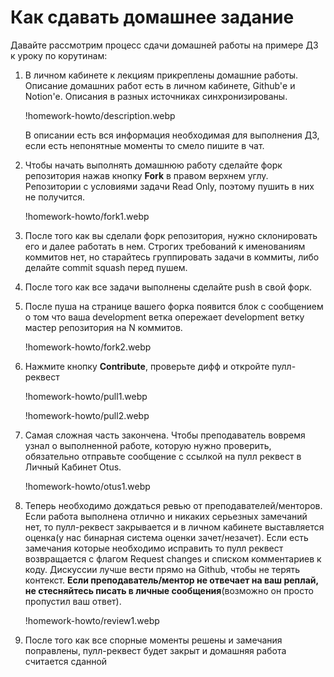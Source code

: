 # Как сдавать домашнее задание

Давайте рассмотрим процесс сдачи домашней работы на примере ДЗ к уроку по корутинам:

1. В личном кабинете к лекциям прикреплены домашние работы. Описание домашних работ есть в личном кабинете, Github'е и Notion'е. Описания в разных источниках синхронизированы. 
    
    !homework-howto/description.webp
    
    В описании есть вся информация необходимая для выполнения ДЗ, если есть непонятные моменты то смело пишите в чат. 
    
2. Чтобы начать выполнять домашнюю работу сделайте форк репозитория нажав кнопку **Fork** в правом верхнем углу. Репозитории с условиями задачи Read Only, поэтому пушить в них не получится.
    
    !homework-howto/fork1.webp
    
3. После того как вы сделали форк репозитория, нужно склонировать его и далее работать в нем. Строгих требований к именованиям коммитов нет, но старайтесь группировать задачи в коммиты, либо делайте commit squash перед пушем.
4. После того как все задачи выполнены сделайте push в свой форк.
5. После пуша на странице вашего форка появится блок с сообщением о том что ваша development ветка опережает development ветку мастер репозитория на N коммитов.
    
    !homework-howto/fork2.webp
    
6. Нажмите кнопку **Contribute**, проверьте дифф и откройте пулл-реквест
    
    !homework-howto/pull1.webp
    
    !homework-howto/pull2.webp
    
7. Самая сложная часть закончена. Чтобы преподаватель вовремя узнал о выполненной работе, которую нужно проверить, обязательно отправьте сообщение с ссылкой на пулл реквест в Личный Кабинет Otus.
    
    !homework-howto/otus1.webp
    
8. Теперь необходимо дождаться ревью от преподавателей/менторов. Если работа выполнена отлично и никаких серьезных замечаний нет, то пулл-реквест закрывается и в личном кабинете выставляется оценка(у нас бинарная система оценки зачет/незачет). Если есть замечания которые необходимо исправить то пулл реквест возвращается с флагом Request changes и списком комментариев к коду. Дискуссии лучше вести прямо на Github, чтобы не терять контекст. **Если преподаватель/ментор не отвечает на ваш реплай, не стесняйтесь писать в личные сообщения**(возможно он просто пропустил ваш ответ).
    
    !homework-howto/review1.webp
    
9. После того как все спорные моменты решены и замечания поправлены, пулл-реквест будет закрыт и домашняя работа считается сданной